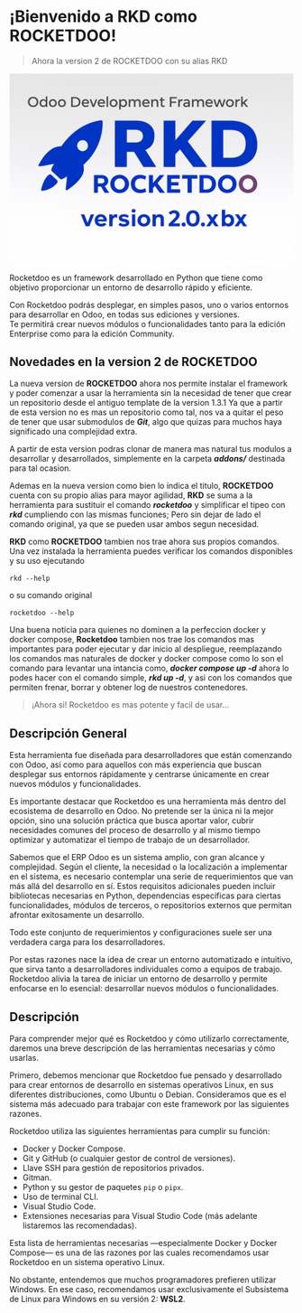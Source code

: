 # ¡Bienvenido a RKD como ROCKETDOO!

> Ahora la version 2 de ROCKETDOO con su alias RKD

![rocketdoo-welcome](../img/rkd-beta-x.png)

Rocketdoo es un framework desarrollado en Python que tiene como objetivo proporcionar un entorno de desarrollo rápido y eficiente.

Con Rocketdoo podrás desplegar, en simples pasos, uno o varios entornos para desarrollar en Odoo, en todas sus ediciones y versiones.  
Te permitirá crear nuevos módulos o funcionalidades tanto para la edición Enterprise como para la edición Community.

## Novedades en la version 2 de ROCKETDOO

La nueva version de **ROCKETDOO** ahora nos permite instalar el framework y poder comenzar a usar la herramienta sin la necesidad
de tener que crear un repositorio desde el antiguo template de la version 1.3.1
Ya que a partir de esta version no es mas un repositorio como tal, nos va a quitar el peso de tener que usar submodulos de ***Git***,
algo que quizas para muchos haya significado una complejidad extra. 

A partir de esta version podras clonar de manera mas natural tus modulos a desarrollar y desarrollados, simplemente en la carpeta ***addons/***
destinada para tal ocasion.

Ademas en la nueva version como bien lo indica el titulo, **ROCKETDOO** cuenta con su propio alias para mayor agilidad, **RKD** se suma 
a la herramienta para sustituir el comando ***rocketdoo*** y simplificar el tipeo con ***rkd*** cumpliendo con las mismas funciones; Pero
sin dejar de lado el comando original, ya que se pueden usar ambos segun necesidad.

**RKD** como **ROCKETDOO** tambien nos trae ahora sus propios comandos. Una vez instalada la herramienta puedes verificar los comandos
disponibles y su uso ejecutando 
~~~~
rkd --help
~~~~
o su comando original

~~~~
rocketdoo --help
~~~~

Una buena noticia para quienes no dominen a la perfeccion docker y docker compose, **Rocketdoo** tambien nos trae los comandos mas importantes 
para poder ejecutar y dar inicio al despliegue, reemplazando los comandos mas naturales de docker y docker compose como lo son el comando para
levantar una intancia como, ***docker compose up -d*** ahora lo podes hacer con el comando simple, ***rkd up -d***, y asi con los comandos que 
permiten frenar, borrar y obtener log de nuestros contenedores.

> ¡Ahora si! Rocketdoo es mas potente y facil de usar...

## Descripción General

Esta herramienta fue diseñada para desarrolladores que están comenzando con Odoo, así como para aquellos con más experiencia que buscan desplegar sus entornos rápidamente y centrarse únicamente en crear nuevos módulos y funcionalidades.

Es importante destacar que Rocketdoo es una herramienta más dentro del ecosistema de desarrollo en Odoo. No pretende ser la única ni la mejor opción, sino una solución práctica que busca aportar valor, cubrir necesidades comunes del proceso de desarrollo y al mismo tiempo optimizar y automatizar el tiempo de trabajo de un desarrollador.

Sabemos que el ERP Odoo es un sistema amplio, con gran alcance y complejidad. Según el cliente, la necesidad o la localización a implementar en el sistema, es necesario contemplar una serie de requerimientos que van más allá del desarrollo en sí. Estos requisitos adicionales pueden incluir bibliotecas necesarias en Python, dependencias específicas para ciertas funcionalidades, módulos de terceros, o repositorios externos que permitan afrontar exitosamente un desarrollo.

Todo este conjunto de requerimientos y configuraciones suele ser una verdadera carga para los desarrolladores.

Por estas razones nace la idea de crear un entorno automatizado e intuitivo, que sirva tanto a desarrolladores individuales como a equipos de trabajo. Rocketdoo alivia la tarea de iniciar un entorno de desarrollo y permite enfocarse en lo esencial: desarrollar nuevos módulos o funcionalidades.

## Descripción

Para comprender mejor qué es Rocketdoo y cómo utilizarlo correctamente, daremos una breve descripción de las herramientas necesarias y cómo usarlas.

Primero, debemos mencionar que Rocketdoo fue pensado y desarrollado para crear entornos de desarrollo en sistemas operativos Linux, en sus diferentes distribuciones, como Ubuntu o Debian. Consideramos que es el sistema más adecuado para trabajar con este framework por las siguientes razones.

Rocketdoo utiliza las siguientes herramientas para cumplir su función:

* Docker y Docker Compose.
* Git y GitHub (o cualquier gestor de control de versiones).
* Llave SSH para gestión de repositorios privados.
* Gitman.
* Python y su gestor de paquetes `pip` o `pipx`.
* Uso de terminal CLI.
* Visual Studio Code.
* Extensiones necesarias para Visual Studio Code (más adelante listaremos las recomendadas).

Esta lista de herramientas necesarias —especialmente Docker y Docker Compose— es una de las razones por las cuales recomendamos usar Rocketdoo en un sistema operativo Linux.

No obstante, entendemos que muchos programadores prefieren utilizar Windows. En ese caso, recomendamos usar exclusivamente el Subsistema de Linux para Windows en su versión 2: **WSL2**.
